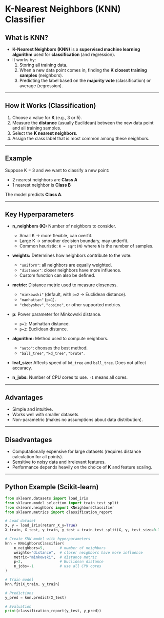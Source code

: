 # K-Nearest Neighbors (KNN) Classifier

## What is KNN?
- **K-Nearest Neighbors (KNN)** is a **supervised machine learning algorithm** used for **classification** (and regression).
- It works by:
  1. Storing all training data.
  2. When a new data point comes in, finding the **K closest training samples** (neighbors).
  3. Predicting the label based on the **majority vote** (classification) or average (regression).

---

## How it Works (Classification)
1. Choose a value for **K** (e.g., 3 or 5).
2. Measure the **distance** (usually Euclidean) between the new data point and all training samples.
3. Select the **K nearest neighbors**.
4. Assign the class label that is most common among these neighbors.

---

## Example
Suppose K = 3 and we want to classify a new point:
- 2 nearest neighbors are **Class A**
- 1 nearest neighbor is **Class B**

The model predicts **Class A**.

---

## Key Hyperparameters

- **n_neighbors (K):** Number of neighbors to consider.  
  - Small K → more flexible, can overfit.  
  - Large K → smoother decision boundary, may underfit.  
  - Common heuristic: `K ≈ sqrt(N)` where `N` is the number of samples.  

- **weights:** Determines how neighbors contribute to the vote.  
  - `"uniform"`: all neighbors are equally weighted.  
  - `"distance"`: closer neighbors have more influence.  
  - Custom function can also be defined.  

- **metric:** Distance metric used to measure closeness.  
  - `"minkowski"` (default, with `p=2` → Euclidean distance).  
  - `"manhattan"` (`p=1`).  
  - `"chebyshev"`, `"cosine"`, or other supported metrics.  

- **p:** Power parameter for Minkowski distance.  
  - `p=1`: Manhattan distance.  
  - `p=2`: Euclidean distance.  

- **algorithm:** Method used to compute neighbors.  
  - `"auto"`: chooses the best method.  
  - `"ball_tree"`, `"kd_tree"`, `"brute"`.  

- **leaf_size:** Affects speed of `kd_tree` and `ball_tree`. Does not affect accuracy.  

- **n_jobs:** Number of CPU cores to use. `-1` means all cores.

---

## Advantages
- Simple and intuitive.  
- Works well with smaller datasets.  
- Non-parametric (makes no assumptions about data distribution).  

---

## Disadvantages
- Computationally expensive for large datasets (requires distance calculation for all points).  
- Sensitive to noisy data and irrelevant features.  
- Performance depends heavily on the choice of **K** and feature scaling.  

---

## Python Example (Scikit-learn)
```python
from sklearn.datasets import load_iris
from sklearn.model_selection import train_test_split
from sklearn.neighbors import KNeighborsClassifier
from sklearn.metrics import classification_report

# Load dataset
X, y = load_iris(return_X_y=True)
X_train, X_test, y_train, y_test = train_test_split(X, y, test_size=0.3, random_state=42)

# Create KNN model with hyperparameters
knn = KNeighborsClassifier(
    n_neighbors=5,       # number of neighbors
    weights="distance",  # closer neighbors have more influence
    metric="minkowski",  # distance metric
    p=2,                 # Euclidean distance
    n_jobs=-1            # use all CPU cores
)

# Train model
knn.fit(X_train, y_train)

# Predictions
y_pred = knn.predict(X_test)

# Evaluation
print(classification_report(y_test, y_pred))
